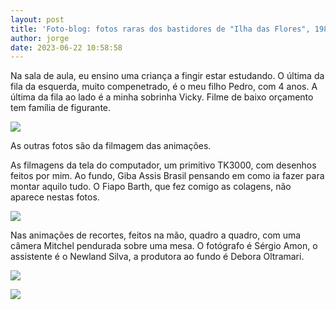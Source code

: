 ```yaml
---
layout: post
title: 'Foto-blog: fotos raras dos bastidores de "Ilha das Flores", 1989.'
author: jorge
date: 2023-06-22 10:58:58
---
```



N﻿a sala de aula, eu ensino uma criança a fingir estar estudando. O última da fila da esquerda, muito compenetrado,  é o meu filho Pedro, com 4 anos. A última da fila ao lado é a minha sobrinha Vicky. Filme de baixo orçamento tem família de figurante.

![](/uploads/captura-de-tela-2023-06-22-às-10.56.10.png)

A﻿s outras fotos são da filmagem das animações. 

A﻿s filmagens da tela do computador, um primitivo TK3000, com desenhos feitos por mim. Ao fundo, Giba Assis Brasil pensando em como ia fazer para montar aquilo tudo. O Fiapo Barth, que fez comigo as colagens, não aparece nestas fotos.

![](/uploads/captura-de-tela-2023-06-22-às-10.58.03.png)

Na﻿s animações de recortes, feitos na mão, quadro a quadro, com uma câmera Mitchel pendurada sobre uma mesa. O fotógrafo é Sérgio Amon, o assistente é o Newland Silva, a produtora ao fundo é Debora Oltramari.







![](/uploads/captura-de-tela-2023-06-22-às-10.57.36.png)

![](/uploads/captura-de-tela-2023-06-22-às-10.57.07.png)